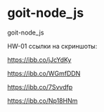 # goit-node_js

goit-node_js

HW-01 ссылки на скриншоты:

https://ibb.co/jJcYdKy

https://ibb.co/WGmfDDN

https://ibb.co/7Svvdfp

https://ibb.co/Np18HNm
